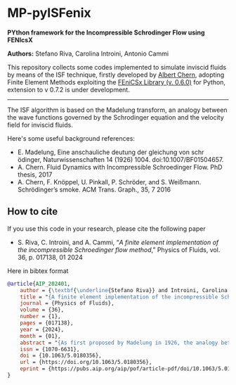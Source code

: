 # MP-pyISFenix

**PYthon framework for the Incompressible Schrodinger Flow using FENIcsX**

**Authors:** Stefano Riva, Carolina Introini, Antonio Cammi

This repository collects some codes implemented to simulate inviscid fluids by means of the ISF technique, firstly developed by [Albert Chern](https://cseweb.ucsd.edu/~alchern/), adopting Finite Element Methods exploiting the [FEniCSx Library (v. 0.6.0)](https://fenicsproject.org/) for Python, extension to v 0.7.2 is under development.

--------------------------------

The ISF algorithm is based on the Madelung transform, an analogy between the wave functions governed by the Schrodinger equation and the velocity field for inviscid fluids.

Here's some useful background references:
- E. Madelung, Eine anschauliche deutung der gleichung von schr ̈odinger, Naturwissenschaften 14 (1926) 1004. doi:10.1007/BF01504657.
- A. Chern. Fluid Dynamics with Incompressible Schroedinger Flow. PhD thesis, 2017
- A. Chern, F. Knöppel, U. Pinkall, P. Schröder, and S. Weißmann. Schrödinger’s smoke. ACM Trans. Graph., 35, 7 2016


## How to cite
If you use this code in your research, please cite the following paper

- S. Riva, C. Introini, and A. Cammi, “*A finite element implementation of the incompressible Schroedinger flow method*,” Physics of Fluids, vol. 36, p. 017138, 01 2024


Here in bibtex format

```bibtex
@article{AIP_202401,
    author = {\textbf{\underline{Stefano Riva}} and Introini, Carolina and Cammi, Antonio},
    title = "{A finite element implementation of the incompressible Schrödinger flow method}",
    journal = {Physics of Fluids},
    volume = {36},
    number = {1},
    pages = {017138},
    year = {2024},
    month = {01},
    abstract = "{As first proposed by Madelung in 1926, the analogy between quantum mechanics and hydrodynamics has been known for a long time; however, its potentialities and the possibility of using the characteristic equations of quantum mechanics to simulate the behavior of inviscid fluids have not been thoroughly investigated in the past. In this methodology, the incompressible Euler equations are thus substituted by the Schrödinger equation, turning a quasi-linear Partial Differential Equation into a linear one, an algorithm known in the literature as Incompressible Schrödinger Flow. Previous works on the subject used the Fast Fourier Transform method to solve this problem, obtaining promising results, especially in predicting vortex dynamics; this paper aims to implement this novel approach into a Finite Element framework to find a more general formulation better suited for future application on complex geometries and on test cases closer to real-world applications. Simple case studies are presented in this work to analyze the potentialities of this method: the results obtained confirm that this method could potentially have some advantages over traditional Computational Fluid Dynamics method, especially for what concerns computational savings related to the required time discretization, whilst also introducing new aspects of the algorithm, mainly related to boundary conditions, not addressed in previous works.}",
    issn = {1070-6631},
    doi = {10.1063/5.0180356},
    url = {https://doi.org/10.1063/5.0180356},
    eprint = {https://pubs.aip.org/aip/pof/article-pdf/doi/10.1063/5.0180356/18930833/017138\_1\_5.0180356.pdf},
}
```